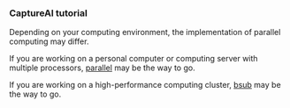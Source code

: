 ### CaptureAl tutorial
Depending on your computing environment, the implementation of parallel computing may differ.

If you are working on a personal computer or computing server with multiple processors, [parallel](https://github.com/scrameri/CaptureAl/tree/master/tutorial/parallel) may be the way to go.

If you are working on a high-performance computing cluster, [bsub](https://github.com/scrameri/CaptureAl/tree/master/tutorial/bsub) may be the way to go.
